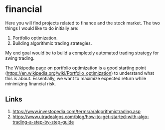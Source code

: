 # financial

Here you will find projects related to finance and the stock market. The two things I would like to do initially are:

1. Portfolio optimization.
2. Building algorithmic trading strategies.

My end goal would be to build a completely automated trading strategy for swing trading.

The Wikipedia page on portfolio optimization is a good starting point (https://en.wikipedia.org/wiki/Portfolio_optimization) to understand what this is about. Essentially, we want to maximize expected return while minimizing financial risk.

## Links

1. https://www.investopedia.com/terms/a/algorithmictrading.asp
2. https://www.utradealgos.com/blog/how-to-get-started-with-algo-trading-a-step-by-step-guide
